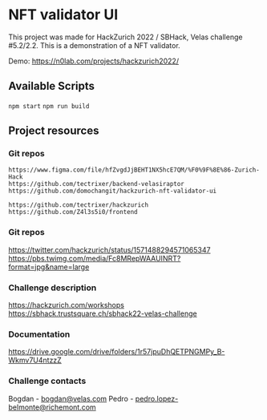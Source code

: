 # NFT validator UI

This project was made for HackZurich 2022 / SBHack, Velas challenge #5.2/2.2.
This is a demonstration of a NFT validator.

Demo: https://n0lab.com/projects/hackzurich2022/

## Available Scripts

`npm start`
`npm run build`

## Project resources

### Git repos

```
https://www.figma.com/file/hfZvgdJjBEHT1NX5hcE7QM/%F0%9F%8E%86-Zurich-Hack
https://github.com/tectrixer/backend-velasiraptor
https://github.com/domochangit/hackzurich-nft-validator-ui

https://github.com/tectrixer/hackzurich
https://github.com/Z4l3s5i0/frontend

```

### Git repos

https://twitter.com/hackzurich/status/1571488294571065347
https://pbs.twimg.com/media/Fc8MRepWAAUINRT?format=jpg&name=large


### Challenge description

https://hackzurich.com/workshops
https://sbhack.trustsquare.ch/sbhack22-velas-challenge

### Documentation

https://drive.google.com/drive/folders/1r57jpuDhQETPNGMPy_B-Wkmv7U4ntzzZ


### Challenge contacts

Bogdan - bogdan@velas.com
Pedro - pedro.lopez-belmonte@richemont.com

